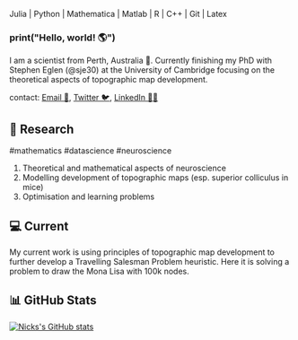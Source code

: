 Julia | Python | Mathematica | Matlab | R | C++ | Git | Latex 


### print("Hello, world! 🌎")

<!--
**Nick-Gale/Nick-Gale** is a ✨ _special_ ✨ repository because its `README.md` (this file) appears on your GitHub profile.
- 🔭 I’m currently working on ...
- 🌱 I’m currently learning ...
- 👯 I’m looking to collaborate on ...
- 🤔 I’m looking for help with ...
- 💬 Ask me about ...
- 📫 How to reach me: ...
- 😄 Pronouns: ...
- ⚡ Fun fact: ...
-->

I am a scientist from Perth, Australia 🦘. Currently finishing my PhD with Stephen Eglen (@sje30) at the University of Cambridge focusing on the theoretical aspects of topographic map development.

contact: [Email 📮](mailto:nmg41@cam.ac.uk), [Twitter 🐦](https://twitter.com/N1ckGale), [LinkedIn 🧑‍💼](https://www.linkedin.com/in/nick-gale-1a9614182/)

## 📜 Research
 \#mathematics \#datascience \#neuroscience 

1. Theoretical and mathematical aspects of neuroscience
2. Modelling development of topographic maps (esp. superior colliculus in mice)
3. Optimisation and learning problems 

## 💻 Current
My current work is using principles of topographic map development to further develop a Travelling Salesman Problem heuristic. Here it is solving a problem to draw the Mona Lisa with 100k nodes. 


## 📊 GitHub Stats
[![Nicks's GitHub stats](https://github-readme-stats.vercel.app/api?username=nick-gale)](https://github.com/nick-gale/github-readme-stats)








